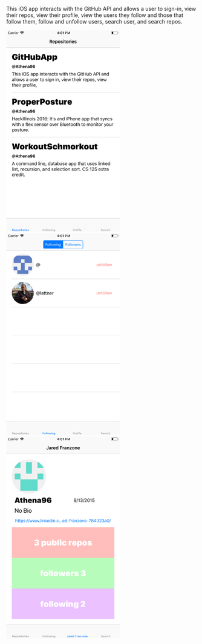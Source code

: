 This iOS app interacts with the GitHub API and allows a user to sign-in, view
their repos, view their profile, view the users they follow and those that
follow them, follow and unfollow users, search user, and search repos.

<img src="https://github.com/Athena96/GitHubApp/blob/master/Simulator%20Screen%20Shot%20-%20iPhone%208%20Plus%20-%202017-12-21%20at%2016.01.01.png" width="300">

<img src="https://github.com/Athena96/GitHubApp/blob/master/Simulator%20Screen%20Shot%20-%20iPhone%208%20Plus%20-%202017-12-21%20at%2016.01.12.png" width="300">

<img src="https://github.com/Athena96/GitHubApp/blob/master/Simulator%20Screen%20Shot%20-%20iPhone%208%20Plus%20-%202017-12-21%20at%2016.01.23.png" width="300">
